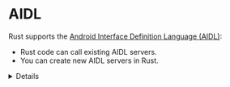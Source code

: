 # AIDL

Rust supports the
[Android Interface Definition Language (AIDL)](https://developer.android.com/guide/components/aidl):

- Rust code can call existing AIDL servers.
- You can create new AIDL servers in Rust.

<details>

- AIDL enables Android apps to interact with each other.

- Since Rust is a first-class citizen in this ecosystem, other processes on the
  device can call Rust services.

</details>
